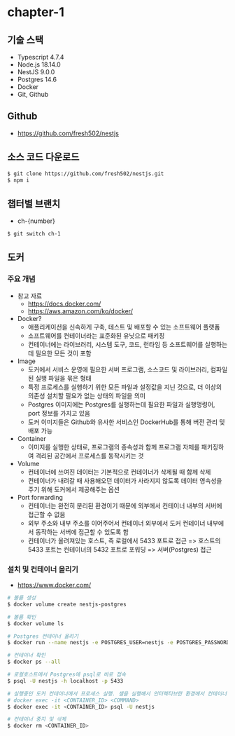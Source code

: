 # chapter-1

## 기술 스택

- Typescript 4.7.4
- Node.js 18.14.0
- NestJS 9.0.0
- Postgres 14.6
- Docker
- Git, Github

## Github
- https://github.com/fresh502/nestjs

## 소스 코드 다운로드
```bash
$ git clone https://github.com/fresh502/nestjs.git
$ npm i
```

## 챕터별 브랜치
- ch-{number}
```bash
$ git switch ch-1
```

## 도커

### 주요 개념
- 참고 자료
    - https://docs.docker.com/
    - https://aws.amazon.com/ko/docker/
- Docker?
    - 애플리케이션을 신속하게 구축, 테스트 및 배포할 수 있는 소프트웨어 플랫폼
    - 소프트웨어를 컨테이너라는 표준화된 유닛으로 패키징
    - 컨테이너에는 라이브러리, 시스템 도구, 코드, 런타임 등 소프트웨어를 실행하는 데 필요한 모든 것이 포함
- Image
    - 도커에서 서비스 운영에 필요한 서버 프로그램, 소스코드 및 라이브러리, 컴파일된 실행 파일을 묶은 형태
    - 특정 프로세스를 실행하기 위한 모든 파일과 설정값을 지닌 것으로, 더 이상의 의존성 설치할 필요가 없는 상태의 파일을 의미
    - Postgres 이미지에는 Postgres를 실행하는데 필요한 파일과 실행명령어, port 정보를 가지고 있음
    - 도커 이미지들은 Github와 유사한 서비스인 DockerHub를 통해 버전 관리 및 배포 가능
- Container
    - 이미지를 실행한 상태로, 프로그램의 종속성과 함께 프로그램 자체를 패키징하여 격리된 공간에서 프로세스를 동작시키는 것
- Volume
    - 컨테이너에 쓰여진 데이터는 기본적으로 컨테이너가 삭제될 때 함께 삭제
    - 컨테이너가 내려갈 때 사용해오던 데이터가 사라지지 않도록 데이터 영속성을 주기 위해 도커에서 제공해주는 옵션
- Port forwarding
    - 컨테이너는 완전히 분리된 환경이기 때문에 외부에서 컨테이너 내부의 서버에 접근할 수 없음
    - 외부 주소와 내부 주소를 이어주어서 컨테이너 외부에서 도커 컨테이너 내부에서 동작하는 서버에 접근할 수 있도록 함
    - 컨테이너가 올려져있는 호스트, 즉 로컬에서 5433 포트로 접근 => 호스트의 5433 포트는 컨테이너의 5432 포트로 포워딩 => 서버(Postgres) 접근

### 설치 및 컨테이너 올리기
- https://www.docker.com/

```bash
# 볼륨 생성
$ docker volume create nestjs-postgres

# 볼륨 확인
$ docker volume ls

# Postgres 컨테이너 올리기
$ docker run --name nestjs -e POSTGRES_USER=nestjs -e POSTGRES_PASSWORD=nestjs -e POSTGRES_DB=nestjs -v nestjs-postgres:/var/lib/postgresql/data -p 5433:5432 postgres:14.6

# 컨테이너 확인
$ docker ps --all

# 로컬호스트에서 Postgres에 psql로 바로 접속
$ psql -U nestjs -h localhost -p 5433

# 실행중인 도커 컨테이너에서 프로세스 실행. 셸을 실행해서 인터렉티브한 환경에서 컨테이너 환경을 탐색하는 것도 가능
# docker exec -it <CONTAINER_ID> <COMMAND>
$ docker exec -it <CONTAINER_ID> psql -U nestjs

# 컨테이너 중지 및 삭제
$ docker rm <CONTAINER_ID>
```